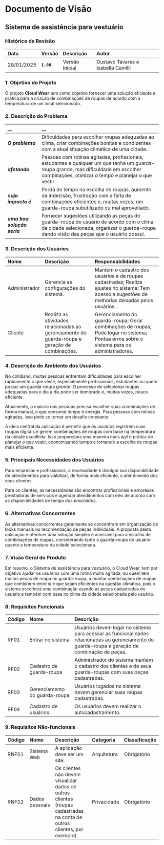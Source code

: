 # Documento de Visão

## Sistema de assistência para vestuário

### Histórico da Revisão

|  Data  | Versão | Descrição | Autor |
|:-------|:-------|:----------|:------|
| 28/01/2025 |  **`1.00`** | Versão Inicial  | Gustavo Tavares e Isabella Camilli |

### 1. Objetivo do Projeto

O projeto **Cloud Wear** tem como objetivo fornecer uma solução eficiente e prática para a criação de combinações de roupas de acordo com a temperatura de um local selecionado.

### 2. Descrição do Problema

|         __        | __   |
|:------------------|:-----|
| **_O problema_**    | Dificuldades para escolher roupas adequadas ao clima, criar combinações bonitas e condizentes com a atual situação climática de uma cidade. |
| **_afetando_**      | Pessoas com rotinas agitadas, profissionais, estudantes e qualquer um que tenha um guarda-roupa grande, mas dificuldade em escolher combinações, otimizar o tempo e planejar o que vestir. |
| **_cujo impacto é_**| Perda de tempo na escolha de roupas, aumento da indecisão, frustração com a falta de combinações eficientes e, muitas vezes, um guarda-roupa subutilizado ou mal aproveitado. |
| **_uma boa solução seria_** | Fornecer sugestões utilizando as peças do guarda-roupa do usuário de acordo com o clima da cidade selecionada, organizar o guarda-roupa dando visão das peças que o usuário possui. |

### 3. Descrição dos Usuários

| Nome | Descrição | Responsabilidades |
|:---  |:--- |:--- |
| Administrador  | Gerencia as configurações do sistema. | Mantém o cadastro dos usuários e de roupas cadastradas; Realiza ajustes no sistema; Tem acesso a sugestões de melhorias deixadas pelos usuários. |
| Cliente | Realiza as atividades relacionadas ao gerenciamento do guarda-roupa e geração de combinações. | Gerenciamento do guarda-roupa; Gerar combinações de roupas; Pode logar no sistema; Pontua erros sobre o sistema para os administradores. |

### 4. Descrição do Ambiente dos Usuários

No cotidiano, muitas pessoas enfrentam dificuldades para escolher rapidamente o que vestir, especialmente profissionais, estudantes ou quem possui um guarda-roupa grande. O processo de selecionar roupas adequadas para o dia a dia pode ser demorado e, muitas vezes, pouco eficiente.

Atualmente, a maioria das pessoas precisa escolher suas combinações de forma manual, o que consome tempo e energia. Para pessoas com rotinas agitadas, isso pode se tornar um desafio constante.

A ideia central da aplicação é permitir que os usuários registrem suas roupas digitais e gerem combinações de roupas com base na temperatura da cidade escolhida. Isso proporciona uma maneira mais ágil e prática de planejar o que vestir, economizando tempo e tornando a escolha de roupas mais eficiente.

### 5. Principais Necessidades dos Usuários

Para empresas e profissionais, a necessidade é divulgar sua disponibilidade de atendimentos para viabilizar, de forma mais eficiente, o atendimento dos seus clientes.

Para os clientes, as necessidades são encontrar profissionais e empresas prestadoras de serviços e agendar atendimentos com eles de acordo com as disponibilidades de tempo dos envolvidos.

### 6. Alternativas Concorrentes

As alternativas concorrentes geralmente se concentram em organização de looks manuais ou recomendação de peças individuais. A proposta desta aplicação é oferecer uma solução simples e acessível para a escolha de combinações de roupas, considerando tanto o guarda-roupa do usuário quanto a temperatura da cidade selecionada.

### 7. Visão Geral do Produto

Em resumo, o Sistema de assistência para vestuário, o Cloud Wear, tem por objetivo ajudar os usuários com uma rotina muito agitada, ou quem tem muitas peças de roupa no guarda-roupa, a montar combinações de roupas que combinem entre si e que sejam eficientes na questão climática, pois o sistema escolherá uma combinação usando as peças cadastradas do usuário e também com base no clima da cidade selecionada pelo usuário.

### 8. Requisitos Funcionais

| Código | Nome | Descrição |
|:---  |:--- |:--- |
| RF01 | Entrar no sistema | Usuários devem logar no sistema para acessar as funcionalidades relacionadas ao gerenciamento do guarda-roupa e geração de combinação de peças. |
| RF02 | Cadastro de guarda-roupa | Administrador do sistema mantém o cadastro dos clientes e de seus guarda-roupas com suas peças cadastradas. |
| RF03 | Gerenciamento do guarda-roupa | Usuários logados no sistema devem gerenciar suas roupas cadastradas. |
| RF04 | Cadastro de usuários | Os usuários devem realizar o autocadastramento. |

### 9. Requisitos Não-funcionais

| Código | Nome | Descrição | Categoria | Classificação |
|:---  |:--- |:--- |:--- |:--- |
| RNF01 | Sistema Web | A aplicação deve ser um site. | Arquitetura | Obrigatório |
| RNF02 | Dados pessoais | Os clientes não devem visualizar dados de outros clientes (roupas cadastradas na conta de outros clientes, por exemplo). | Privacidade | Obrigatório |
